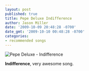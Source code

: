 ```yaml
---
layout: post
published: true
title: Pepe Deluxe Indifference
author: Jason Miller
date: '2009-10-09 20:48:28 -0700'
date_gmt: '2009-10-10 00:48:28 -0700'
categories:
- recommended songs
---
```


![Pepe Deluxe - Indifference](//www.youtube.com/watch?v=khXG10_1YF4)

__Indifference__, very awesome song.
